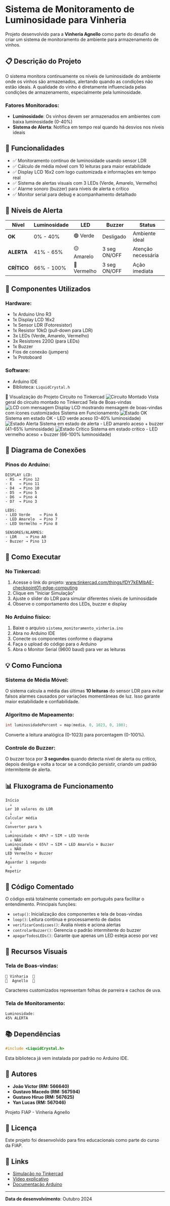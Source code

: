 # Sistema de Monitoramento de Luminosidade para Vinheria

Projeto desenvolvido para a **Vinheria Agnello** como parte do desafio de criar um sistema de monitoramento de ambiente para armazenamento de vinhos.

## 📋 Descrição do Projeto

O sistema monitora continuamente os níveis de luminosidade do ambiente onde os vinhos são armazenados, alertando quando as condições não estão ideais. A qualidade do vinho é diretamente influenciada pelas condições de armazenamento, especialmente pela luminosidade.

### Fatores Monitorados:
- **Luminosidade**: Os vinhos devem ser armazenados em ambientes com baixa luminosidade (0-40%)
- **Sistema de Alerta**: Notifica em tempo real quando há desvios nos níveis ideais

## 🎯 Funcionalidades

- ✅ Monitoramento contínuo de luminosidade usando sensor LDR
- ✅ Cálculo de média móvel com 10 leituras para maior estabilidade
- ✅ Display LCD 16x2 com logo customizada e informações em tempo real
- ✅ Sistema de alertas visuais com 3 LEDs (Verde, Amarelo, Vermelho)
- ✅ Alarme sonoro (buzzer) para níveis de alerta e crítico
- ✅ Monitor serial para debug e acompanhamento detalhado

## 🚦 Níveis de Alerta

| Nível | Luminosidade | LED | Buzzer | Status |
|-------|--------------|-----|--------|--------|
| **OK** | 0% - 40% | 🟢 Verde | Desligado | Ambiente ideal |
| **ALERTA** | 41% - 65% | 🟡 Amarelo | 3 seg ON/OFF | Atenção necessária |
| **CRÍTICO** | 66% - 100% | 🔴 Vermelho | 3 seg ON/OFF | Ação imediata |

## 🔧 Componentes Utilizados

### Hardware:
- 1x Arduino Uno R3
- 1x Display LCD 16x2
- 1x Sensor LDR (Fotoresistor)
- 1x Resistor 10kΩ (pull-down para LDR)
- 3x LEDs (Verde, Amarelo, Vermelho)
- 3x Resistores 220Ω (para LEDs)
- 1x Buzzer
- Fios de conexão (jumpers)
- 1x Protoboard

### Software:
- Arduino IDE
- Biblioteca: `LiquidCrystal.h`

📸 Visualização do Projeto
Circuito no Tinkercad
![Circuito Montado](imagens/sistemaMonitoramento1.png)
Vista geral do circuito montado no Tinkercad
Tela de Boas-vindas
![LCD com mensagem](imagens/sistemaMonitoramento2.png)
Display LCD mostrando mensagem de boas-vindas com ícones customizados
Sistema em Funcionamento
![Estado OK](imagens/sistemaMonitoramento3.png)
Sistema em estado OK - LED verde aceso (0-40% luminosidade)
![Estado Alerta](imagens/sistemaMonitoramento4.png)
Sistema em estado de alerta - LED amarelo aceso + buzzer (41-65% luminosidade)
![Estado Crítico](imagens/sistemaMonitoramento5.png)
Sistema em estado crítico - LED vermelho aceso + buzzer (66-100% luminosidade)

## 📐 Diagrama de Conexões

### Pinos do Arduino:

```
DISPLAY LCD:
- RS  → Pino 12
- E   → Pino 11
- D4  → Pino 10
- D5  → Pino 5
- D6  → Pino 4
- D7  → Pino 3

LEDS:
- LED Verde    → Pino 6
- LED Amarelo  → Pino 7
- LED Vermelho → Pino 8

SENSORES/ALARMES:
- LDR    → Pino A0
- Buzzer → Pino 13
```

## 🚀 Como Executar

### No Tinkercad:
1. Acesse o link do projeto: www.tinkercad.com/things/fDY7kEMlbAE-checkpoint01-edge-computing
2. Clique em "Iniciar Simulação"
3. Ajuste o slider do LDR para simular diferentes níveis de luminosidade
4. Observe o comportamento dos LEDs, buzzer e display

### No Arduino físico:
1. Baixe o arquivo `sistema_monitoramento_vinheria.ino`
2. Abra no Arduino IDE
3. Conecte os componentes conforme o diagrama
4. Faça o upload do código para o Arduino
5. Abra o Monitor Serial (9600 baud) para ver as leituras

## 💡 Como Funciona

### Sistema de Média Móvel:
O sistema calcula a média das últimas **10 leituras** do sensor LDR para evitar falsos alarmes causados por variações momentâneas de luz. Isso garante maior estabilidade e confiabilidade.

### Algoritmo de Mapeamento:
```cpp
int luminosidadePercent = map(media, 0, 1023, 0, 100);
```
Converte a leitura analógica (0-1023) para porcentagem (0-100%).

### Controle do Buzzer:
O buzzer toca por **3 segundos** quando detecta nível de alerta ou crítico, depois desliga e volta a tocar se a condição persistir, criando um padrão intermitente de alerta.

## 📊 Fluxograma de Funcionamento

```
Início
  ↓
Ler 10 valores do LDR
  ↓
Calcular média
  ↓
Converter para %
  ↓
Luminosidade < 40%? → SIM → LED Verde
  ↓ NÃO
Luminosidade < 65%? → SIM → LED Amarelo + Buzzer
  ↓ NÃO
LED Vermelho + Buzzer
  ↓
Aguardar 1 segundo
  ↓
Repetir
```

## 📝 Código Comentado

O código está totalmente comentado em português para facilitar o entendimento. Principais funções:

- `setup()`: Inicialização dos componentes e tela de boas-vindas
- `loop()`: Leitura contínua e processamento de dados
- `verificarCondicoes()`: Avalia níveis e aciona alertas
- `controlarBuzzer()`: Gerencia o padrão intermitente do buzzer
- `apagarTodosLEDs()`: Garante que apenas um LED esteja aceso por vez

## 🎨 Recursos Visuais

### Tela de Boas-vindas:
```
🍃 Vinharia  🍃
🍇  Agnello  🍇
```
Caracteres customizados representam folhas de parreira e cachos de uva.

### Tela de Monitoramento:
```
Luminosidade:
45% ALERTA
```

## 📚 Dependências

```cpp
#include <LiquidCrystal.h>
```

Esta biblioteca já vem instalada por padrão no Arduino IDE.

## 👥 Autores

- **João Victor (RM: 566640)**
- **Gustavo Macedo (RM: 567594)**
- **Gustavo Hiruo (RM: 567625)**
- **Yan Lucas (RM: 567046)**

Projeto FIAP - Vinheria Agnello

## 📄 Licença

Este projeto foi desenvolvido para fins educacionais como parte do curso da FIAP.

## 🔗 Links

- [Simulação no Tinkercad](https://www.tinkercad.com/things/fDY7kEMlbAE-checkpoint01-edge-computing)
- [Vídeo explicativo](INSERIR_LINK_VIDEO_AQUI)
- [Documentação Arduino](https://www.arduino.cc/reference/en/)

---

**Data de desenvolvimento**: Outubro 2024
